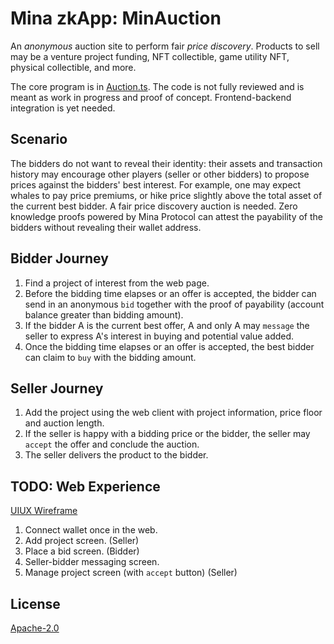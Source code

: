 # Mina zkApp: MinAuction

An *anonymous* auction site to perform fair *price discovery*. Products to sell may be a venture project funding, NFT collectible, game utility NFT, physical collectible, and more. 

The core program is in [Auction.ts](src/Auction.ts). The code is not fully reviewed and is meant as work in progress and proof of concept. Frontend-backend integration is yet needed. 

## Scenario 
The bidders do not want to reveal their identity: their assets and transaction history may encourage other players (seller or other bidders) to propose prices against the bidders' best interest. For example, one may expect whales to pay price premiums, or hike price slightly above the total asset of the current best bidder. A fair price discovery auction is needed. Zero knowledge proofs powered by Mina Protocol can attest the payability of the bidders without revealing their wallet address. 

## Bidder Journey 
1. Find a project of interest from the web page. 
2. Before the bidding time elapses or an offer is accepted, the bidder can send in an anonymous `bid` together with the proof of payability (account balance greater than bidding amount). 
3. If the bidder A is the current best offer, A and only A may `message` the seller to express A's interest in buying and potential value added. 
4. Once the bidding time elapses or an offer is accepted, the best bidder can claim to `buy` with the bidding amount. 

## Seller Journey 
1. Add the project using the web client with project information, price floor and auction length. 
2. If the seller is happy with a bidding price or the bidder, the seller may `accept` the offer and conclude the auction. 
3. The seller delivers the product to the bidder. 

## TODO: Web Experience 
[UIUX Wireframe](https://www.figma.com/file/wxviF587huUbnDd6lxVcQl/Untitled?node-id=2%3A425)
1. Connect wallet once in the web. 
2. Add project screen. (Seller)
3. Place a bid screen. (Bidder)
4. Seller-bidder messaging screen. 
5. Manage project screen (with `accept` button) (Seller)


## License

[Apache-2.0](LICENSE)

